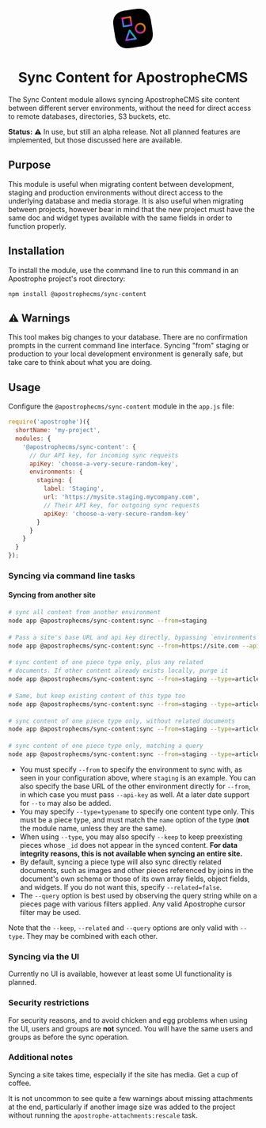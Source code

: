 <p align="center">
  <a href="https://github.com/apostrophecms/apostrophe">
    <!-- TODO:  -->
    <img src="https://raw.githubusercontent.com/apostrophecms/apostrophe/main/logo.svg" alt="ApostropheCMS logo" width="80" height="80">
  </a>

  <h1 align="center">Sync Content for ApostropheCMS</h1>
</p>

The Sync Content module allows syncing ApostropheCMS site content between different server environments, without the need for direct access to remote databases, directories, S3 buckets, etc.

**Status:** ⚠️ In use, but still an alpha release. Not all planned features are implemented, but those discussed here are available.

## Purpose

This module is useful when migrating content between development, staging and production environments without direct access to the underlying database and media storage. It is also useful when migrating between projects, however bear in mind that the new project must have the same doc and widget types available with the same fields in order to function properly.

## Installation

To install the module, use the command line to run this command in an Apostrophe project's root directory:

```
npm install @apostrophecms/sync-content
```

## ⚠️ Warnings

This tool makes big changes to your database. There are no confirmation prompts in the current command line interface. Syncing "from" staging or production to your local development environment is generally safe, but take care to think about what you are doing.

## Usage

Configure the `@apostrophecms/sync-content` module in the `app.js` file:

```javascript
require('apostrophe')({
  shortName: 'my-project',
  modules: {
    '@apostrophecms/sync-content': {
      // Our API key, for incoming sync requests
      apiKey: 'choose-a-very-secure-random-key',
      environments: {
        staging: {
          label: 'Staging',
          url: 'https://mysite.staging.mycompany.com',
          // Their API key, for outgoing sync requests
          apiKey: 'choose-a-very-secure-random-key'  
        }
      }
    }
  }
});
```

### Syncing via command line tasks

#### Syncing from another site

```bash
# sync all content from another environment
node app @apostrophecms/sync-content:sync --from=staging

# Pass a site's base URL and api key directly, bypassing `environments`
node app @apostrophecms/sync-content:sync --from=https://site.com --api-key=xyz

# sync content of one piece type only, plus any related
# documents. If other content already exists locally, purge it
node app @apostrophecms/sync-content:sync --from=staging --type=article

# Same, but keep existing content of this type too
node app @apostrophecms/sync-content:sync --from=staging --type=article --keep

# sync content of one piece type only, without related documents
node app @apostrophecms/sync-content:sync --from=staging --type=article --related=false

# sync content of one piece type only, matching a query
node app @apostrophecms/sync-content:sync --from=staging --type=article --query=tags[]=blue
```

* You must specify `--from` to specify the environment to sync with, as seen in your configuration above, where `staging` is an example. You can also specify the base URL of the other environment directly for `--from`, in which case you must pass `--api-key` as well. At a later date support for `--to` may also be added.
* You may specify `--type=typename` to specify one content type only. This must be a piece type, and must match the `name` option of the type (**not** the module name, unless they are the same).
* When using `--type`, you may also specify `--keep` to keep preexisting pieces whose `_id` does not appear in the synced content. **For data integrity reasons, this is not available when syncing an entire site.**
* By default, syncing a piece type will also sync directly related documents, such as images and other pieces referenced by joins in the document's own schema or those of its own array fields, object fields, and widgets. If you do not want this, specify `--related=false`.
* The `--query` option is best used by observing the query string while on a pieces page with various filters applied. Any valid Apostrophe cursor filter may be used.

Note that the `--keep`, `--related` and `--query` options are only valid with `--type`. They may be combined with each other.

### Syncing via the UI

Currently no UI is available, however at least some UI functionality is planned.

### Security restrictions

For security reasons, and to avoid chicken and egg problems when using the UI, users and groups are **not** synced. You will have the same users and groups as before the sync operation.

### Additional notes

Syncing a site takes time, especially if the site has media. Get a cup of coffee.

It is not uncommon to see quite a few warnings about missing attachments at the end, particularly if another image size was added to the project without running the `apostrophe-attachments:rescale` task.
